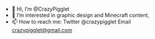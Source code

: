 - 👋 Hi, I’m @CrazyPigglet
- 👀 I’m interested in graphic design and Minecraft content,
- 📫 How to reach me: Twitter @crazypigglet
                       Email crazypigglet@gmail.com

<!---
CrazyPigglet/CrazyPigglet is a ✨ special ✨ repository because its `README.md` (this file) appears on your GitHub profile.
You can click the Preview link to take a look at your changes.
--->
